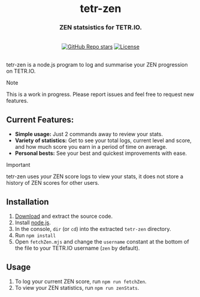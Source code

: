 <div align="center">
  <h1 align="center">tetr-zen</h1>
  <h3>ZEN statsistics for TETR.IO.</h3>
</div>

<br/>

<div align="center">
  <a href="https://github.com/orn8/tetr-zen/stargazers"><img alt="GitHub Repo stars" src="https://img.shields.io/github/stars/orn8/tetr-zen?style=for-the-badge"></a>
  <a href="https://github.com/orn8/tetr-zen/blob/main/LICENSE"><img alt="License" src="https://img.shields.io/badge/license-AGPLv3-purple?style=for-the-badge"></a>
</div>

<br/>

tetr-zen is a node.js program to log and summarise your ZEN progression on TETR.IO.

> [!NOTE]
> This is a work in progress. Please report issues and feel free to request new features.

## Current Features:

- **Simple usage:** Just 2 commands away to review your stats.
- **Variety of statistics:** Get to see your total logs, current level and score, and how much score you earn in a period of time on average.
- **Personal bests:** See your best and quickest improvements with ease.

> [!IMPORTANT]
> tetr-zen uses *your* ZEN score logs to view your stats, it does not store a history of ZEN scores for other users.

## Installation

1) [Download](https://github.com/orn8/tetr-zen/archive/refs/heads/main.zip) and extract the source code.
2) Install [node.js](https://nodejs.org/en).
3) In the console, `dir` (or `cd`) into the extracted `tetr-zen` directory.
4) Run `npm install`
5) Open `fetchZen.mjs` and change the `username` constant at the bottom of the file to your TETR.IO username (`zen` by default).

## Usage

1) To log your current ZEN score, run `npm run fetchZen`.
2) To view your ZEN statistics, run `npm run zenStats`.
